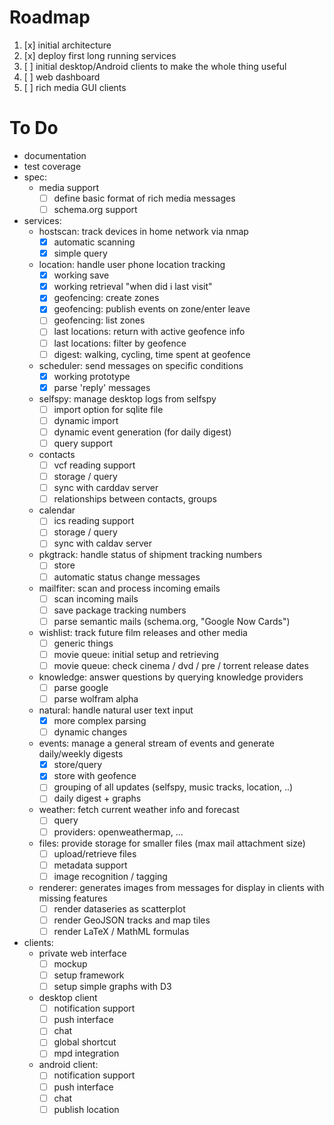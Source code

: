 Roadmap
=======

1. [x] initial architecture
2. [x] deploy first long running services
3. [ ] initial desktop/Android clients to make the whole thing useful
4. [ ] web dashboard
5. [ ] rich media GUI clients

To Do
=======

* documentation
* test coverage
* spec:
	- media support
		+ [ ] define basic format of rich media messages
		+ [ ] schema.org support
* services:
	- hostscan: track devices in home network via nmap
		+ [x] automatic scanning
		+ [x] simple query
	- location: handle user phone location tracking
		+ [x] working save
		+ [x] working retrieval "when did i last visit"
		+ [x] geofencing: create zones
		+ [x] geofencing: publish events on zone/enter leave
		+ [ ] geofencing: list zones
		+ [ ] last locations: return with active geofence info
		+ [ ] last locations: filter by geofence
		+ [ ] digest: walking, cycling, time spent at geofence
	- scheduler: send messages on specific conditions
		+ [x] working prototype
		+ [x] parse 'reply' messages
	- selfspy: manage desktop logs from selfspy
		+ [ ] import option for sqlite file
		+ [ ] dynamic import
		+ [ ] dynamic event generation (for daily digest)
		+ [ ] query support
	- contacts
		+ [ ] vcf reading support
		+ [ ] storage / query
		+ [ ] sync with carddav server
		+ [ ] relationships between contacts, groups
	- calendar
		+ [ ] ics reading support
		+ [ ] storage / query
		+ [ ] sync with caldav server
	- pkgtrack: handle status of shipment tracking numbers
		+ [ ] store
		+ [ ] automatic status change messages
	- mailfiter: scan and process incoming emails
		+ [ ] scan incoming mails
		+ [ ] save package tracking numbers
		+ [ ] parse semantic mails (schema.org, "Google Now Cards")
	- wishlist: track future film releases and other media
		+ [ ] generic things
		+ [ ] movie queue: initial setup and retrieving
		+ [ ] movie queue: check cinema / dvd / pre / torrent release dates
	- knowledge: answer questions by querying knowledge providers
		+ [ ] parse google
		+ [ ] parse wolfram alpha
	- natural: handle natural user text input
		+ [x] more complex parsing
		+ [ ] dynamic changes
	- events: manage a general stream of events and generate daily/weekly digests
		+ [x] store/query
		+ [x] store with geofence
		+ [ ] grouping of all updates (selfspy, music tracks, location, ..)
		+ [ ] daily digest + graphs
	- weather: fetch current weather info and forecast
		+ [ ] query
		+ [ ] providers: openweathermap, ...
	- files: provide storage for smaller files (max mail attachment size)
		+ [ ] upload/retrieve files
		+ [ ] metadata support
		+ [ ] image recognition / tagging
	- renderer: generates images from messages for display in clients with missing features
		+ [ ] render dataseries as scatterplot
		+ [ ] render GeoJSON tracks and map tiles
		+ [ ] render LaTeX / MathML formulas
* clients:
	- private web interface
		+ [ ] mockup
		+ [ ] setup framework
		+ [ ] setup simple graphs with D3
	- desktop client
		+ [ ] notification support
		+ [ ] push interface
		+ [ ] chat
		+ [ ] global shortcut
		+ [ ] mpd integration
	- android client:
		+ [ ] notification support
		+ [ ] push interface
		+ [ ] chat
		+ [ ] publish location
